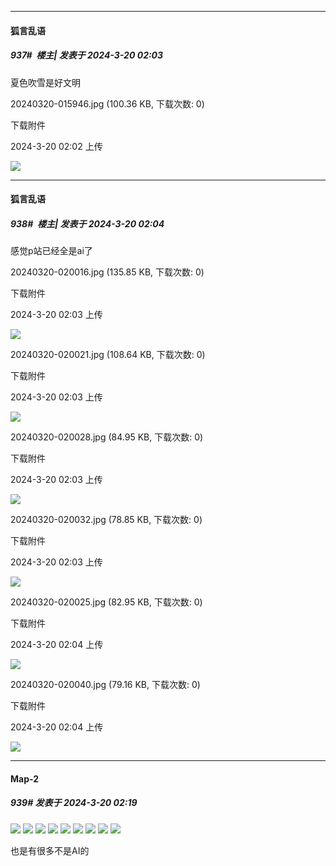 ﻿
*****

####  狐言乱语  
##### 937#         楼主| 发表于 2024-3-20 02:03

夏色吹雪是好文明

20240320-015946.jpg
(100.36 KB, 下载次数: 0)

下载附件

2024-3-20 02:02 上传

<img src="https://img.saraba1st.com/forum/202403/20/020250rjwf0w38qchxckxw.jpg" referrerpolicy="no-referrer">

*****

####  狐言乱语  
##### 938#         楼主| 发表于 2024-3-20 02:04

感觉p站已经全是ai了

20240320-020016.jpg
(135.85 KB, 下载次数: 0)

下载附件

2024-3-20 02:03 上传

<img src="https://img.saraba1st.com/forum/202403/20/020351sewpew8tqz758q59.jpg" referrerpolicy="no-referrer">

20240320-020021.jpg
(108.64 KB, 下载次数: 0)

下载附件

2024-3-20 02:03 上传

<img src="https://img.saraba1st.com/forum/202403/20/020351nu8d2dq79709t2ww.jpg" referrerpolicy="no-referrer">

20240320-020028.jpg
(84.95 KB, 下载次数: 0)

下载附件

2024-3-20 02:03 上传

<img src="https://img.saraba1st.com/forum/202403/20/020351xkftzq25ff75ozq5.jpg" referrerpolicy="no-referrer">

20240320-020032.jpg
(78.85 KB, 下载次数: 0)

下载附件

2024-3-20 02:03 上传

<img src="https://img.saraba1st.com/forum/202403/20/020351p6b6l8wv8pr7yn7w.jpg" referrerpolicy="no-referrer">

20240320-020025.jpg
(82.95 KB, 下载次数: 0)

下载附件

2024-3-20 02:04 上传

<img src="https://img.saraba1st.com/forum/202403/20/020400oct7ctkwzt7eenzh.jpg" referrerpolicy="no-referrer">

20240320-020040.jpg
(79.16 KB, 下载次数: 0)

下载附件

2024-3-20 02:04 上传

<img src="https://img.saraba1st.com/forum/202403/20/020400a8xyrtekm0e38wtt.jpg" referrerpolicy="no-referrer">


*****

####  Map-2  
##### 939#       发表于 2024-3-20 02:19

<img src="https://tupian.li/images/2024/03/20/65f9d6c244b2a.jpg" referrerpolicy="no-referrer">
<img src="https://tupian.li/images/2024/03/20/65f9d6c7f0cc9.jpg" referrerpolicy="no-referrer">
<img src="https://tupian.li/images/2024/03/20/65f9d6d10d40d.jpg" referrerpolicy="no-referrer">
<img src="https://tupian.li/images/2024/03/20/65f9d6d2c4147.jpg" referrerpolicy="no-referrer">
<img src="https://tupian.li/images/2024/03/20/65f9d6dae8108.jpg" referrerpolicy="no-referrer">
<img src="https://tupian.li/images/2024/03/20/65f9d6f1b6044.jpg" referrerpolicy="no-referrer">
<img src="https://tupian.li/images/2024/03/20/65f9d6f5c245f.jpg" referrerpolicy="no-referrer">
<img src="https://tupian.li/images/2024/03/20/65f9d6fef04b4.jpg" referrerpolicy="no-referrer">
<img src="https://tupian.li/images/2024/03/20/65f9d70581d55.jpg" referrerpolicy="no-referrer">

也是有很多不是AI的

